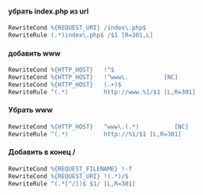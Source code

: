 #### убрать index.php из url

```apache
RewriteCond %{REQUEST_URI} /index\.php$
RewriteRule (.*)index\.php$ /$1 [R=301,L]
```

#### добавить www

```apache
RewriteCond %{HTTP_HOST}   !^$
RewriteCond %{HTTP_HOST}   !^www\.          [NC]
RewriteCond %{HTTP_HOST}   (.+)$
RewriteRule ^(.*)          http://www.%1/$1 [L,R=301]
```

#### Убрать www

```apache
RewriteCond %{HTTP_HOST}   ^www\.(.*)          [NC]
RewriteRule ^(.*)          http://%1/$1 [L,R=301]
```

#### Добавить в конец /

```apache
RewriteCond %{REQUEST_FILENAME} !-f
RewriteCond %{REQUEST_URI} !(.*)/$
RewriteRule ^(.*[^/])$ $1/ [L,R=301]
```
